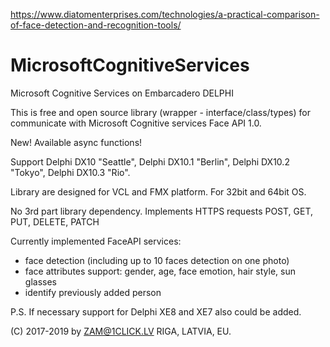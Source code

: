 https://www.diatomenterprises.com/technologies/a-practical-comparison-of-face-detection-and-recognition-tools/

# MicrosoftCognitiveServices
Microsoft Cognitive Services on Embarcadero DELPHI

This is free and open source library (wrapper - interface/class/types) for communicate with Microsoft Cognitive services Face API 1.0.

New! Available async functions!


Support Delphi DX10 "Seattle", Delphi DX10.1 "Berlin", Delphi DX10.2 "Tokyo", Delphi DX10.3 "Rio".

Library are designed for VCL and FMX platform. For 32bit and 64bit OS.

No 3rd part library dependency.
Implements HTTPS requests POST, GET, PUT, DELETE, PATCH

Currently implemented FaceAPI services: 
- face detection (including up to 10 faces detection on one photo)
- face attributes support: gender, age, face emotion, hair style, sun glasses
- identify previously added person

P.S. If necessary support for Delphi XE8 and XE7 also could be added.

(C) 2017-2019 by ZAM@1CLICK.LV
RIGA, LATVIA, EU.
